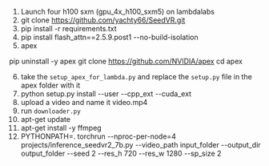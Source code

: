 1. Launch four h100 sxm (gpu_4x_h100_sxm5) on lambdalabs 
2. git clone https://github.com/yachty66/SeedVR.git
3. pip install -r requirements.txt
4. pip install flash_attn==2.5.9.post1 --no-build-isolation
5. apex

pip uninstall -y apex
git clone https://github.com/NVIDIA/apex
cd apex

6. take the `setup_apex_for_lambda.py` and replace the `setup.py` file in the apex folder with it
7. python setup.py install --user --cpp_ext --cuda_ext
8. upload a video and name it video.mp4
9. run `downloader.py` 
10. apt-get update
11. apt-get install -y ffmpeg
12. PYTHONPATH=. torchrun --nproc-per-node=4 projects/inference_seedvr2_7b.py --video_path input_folder --output_dir output_folder --seed 2 --res_h 720 --res_w 1280 --sp_size 2

